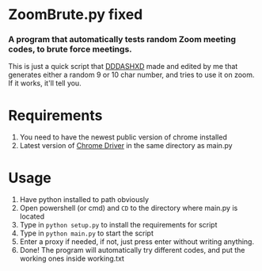 # ZoomBrute.py fixed
### A program that automatically tests random Zoom meeting codes,  to brute force meetings.
This is just a quick script that [DDDASHXD](https://github.com/DDDASHXD) made and edited by me that generates either a random 9 or 10 char number, and tries to use it on zoom.
If it works, it'll tell you.

# Requirements
1. You need to have the newest public version of chrome installed
2. Latest version of [Chrome Driver](https://chromedriver.chromium.org/) in the same directory as main.py

# Usage
1. Have python installed to path obviously
1. Open powershell (or cmd) and `CD` to the directory where main.py is located
2. Type in `python setup.py` to install the requirements for script
3. Type in `python main.py` to start the script
4. Enter a proxy if needed, if not, just press enter without writing anything.
5. Done! The program will automatically try different codes, and put the working ones inside working.txt
